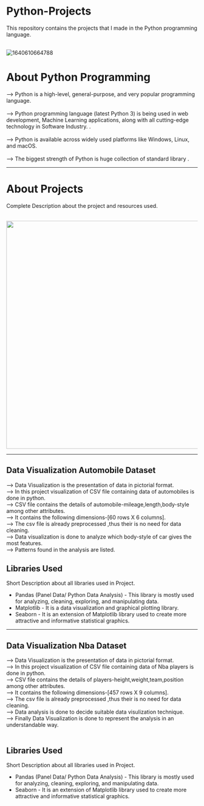 # Python-Projects
This repository contains the projects that I made in the Python programming language.<br><br>

![1640610664788](https://github.com/madhurimarawat/Python-Projects/assets/105432776/1d2f657e-5773-445b-b579-29dda1fcc1e5)

<centre><h1>About Python Programming</h1></centre>
--> Python is a high-level, general-purpose, and very popular programming language.<br><br>
--> Python programming language (latest Python 3) is being used in web development, Machine Learning applications, along with all cutting-edge technology in Software Industry.
.<br><br>
--> Python is available across widely used platforms like Windows, Linux, and macOS.<br><br>
--> The biggest strength of Python is huge collection of standard library .<br>

---

<h1>About Projects</h1>
<p>Complete Description about the project and resources used.</p><br>
<img src="https://ucarecdn.com/a1e34cff-104a-4e5e-b5d8-e229487d3b93/" width=780 height=600> <br>

---
<h2>Data Visualization Automobile Dataset</h2>
--> Data Visualization is the presentation of data in pictorial format.
 <br>
--> In this project visualization of CSV file containing data of automobiles is done in python.<br>
--> CSV file contains the details of automobile-mileage,length,body-style among other attributes.<br>
--> It contains the following dimensions-[60 rows X 6 columns].<br>
--> The csv file is already preprocessed ,thus their is no need for data cleaning.<br>
--> Data visualization is done to analyze which body-style of car gives the most features.<br>
--> Patterns found in the analysis are listed.

<h2>Libraries Used</h2>
<p>Short Description about all libraries used in Project.</p>
<ul>
  <li>Pandas (Panel Data/ Python Data Analysis) - This library is mostly used for analyzing,
cleaning, exploring, and manipulating data.</li>
  <li>Matplotlib - It is a data visualization and graphical plotting library.</li>
<li>Seaborn - It is an extension of Matplotlib library used to create more attractive and
informative statistical graphics.</li>
</ul>

---

<h2>Data Visualization Nba Dataset</h2>
--> Data Visualization is the presentation of data in pictorial format.
 <br>
--> In this project visualization of CSV file containing data of Nba players is done in python.<br>
--> CSV file contains the details of players-height,weight,team,position among other attributes.<br>
--> It contains the following dimensions-[457 rows X 9 columns].<br>
--> The csv file is already preprocessed ,thus their is no need for data cleaning.<br>
--> Data analysis is done to decide suitable data visulization technique. <br>
--> Finally Data Visualization is done to represent the analysis in an understandable way.<br>
<br>
<h2>Libraries Used</h2>
<p>Short Description about all libraries used in Project.</p>
<ul>
  <li>Pandas (Panel Data/ Python Data Analysis) - This library is mostly used for analyzing,
cleaning, exploring, and manipulating data.</li>
<li>Seaborn - It is an extension of Matplotlib library used to create more attractive and
informative statistical graphics.</li>
</ul>

